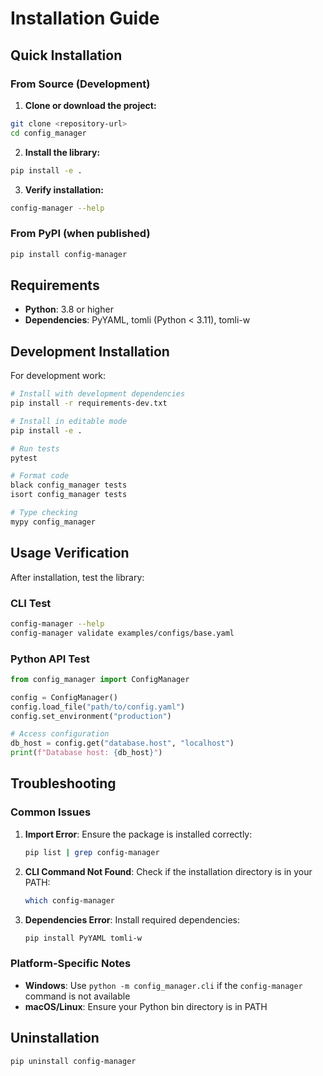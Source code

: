 # Installation Guide

## Quick Installation

### From Source (Development)

1. **Clone or download the project:**
```bash
git clone <repository-url>
cd config_manager
```

2. **Install the library:**
```bash
pip install -e .
```

3. **Verify installation:**
```bash
config-manager --help
```

### From PyPI (when published)

```bash
pip install config-manager
```

## Requirements

- **Python**: 3.8 or higher
- **Dependencies**: PyYAML, tomli (Python < 3.11), tomli-w

## Development Installation

For development work:

```bash
# Install with development dependencies
pip install -r requirements-dev.txt

# Install in editable mode
pip install -e .

# Run tests
pytest

# Format code
black config_manager tests
isort config_manager tests

# Type checking
mypy config_manager
```

## Usage Verification

After installation, test the library:

### CLI Test
```bash
config-manager --help
config-manager validate examples/configs/base.yaml
```

### Python API Test
```python
from config_manager import ConfigManager

config = ConfigManager()
config.load_file("path/to/config.yaml")
config.set_environment("production")

# Access configuration
db_host = config.get("database.host", "localhost")
print(f"Database host: {db_host}")
```

## Troubleshooting

### Common Issues

1. **Import Error**: Ensure the package is installed correctly:
   ```bash
   pip list | grep config-manager
   ```

2. **CLI Command Not Found**: Check if the installation directory is in your PATH:
   ```bash
   which config-manager
   ```

3. **Dependencies Error**: Install required dependencies:
   ```bash
   pip install PyYAML tomli-w
   ```

### Platform-Specific Notes

- **Windows**: Use `python -m config_manager.cli` if the `config-manager` command is not available
- **macOS/Linux**: Ensure your Python bin directory is in PATH

## Uninstallation

```bash
pip uninstall config-manager
```